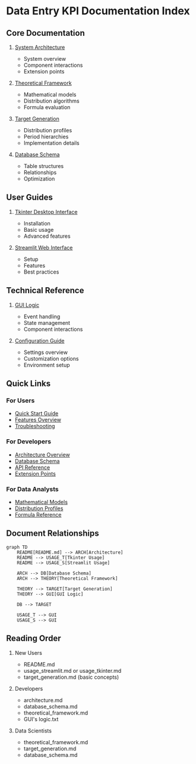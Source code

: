 # Data Entry KPI Documentation Index

## Core Documentation

1. [System Architecture](architecture.md)
   - System overview
   - Component interactions
   - Extension points

2. [Theoretical Framework](theoretical_framework.md)
   - Mathematical models
   - Distribution algorithms
   - Formula evaluation

3. [Target Generation](target_generation.md)
   - Distribution profiles
   - Period hierarchies
   - Implementation details

4. [Database Schema](database_schema.md)
   - Table structures
   - Relationships
   - Optimization

## User Guides

1. [Tkinter Desktop Interface](usage_tkinter.md)
   - Installation
   - Basic usage
   - Advanced features

2. [Streamlit Web Interface](usage_streamlit.md)
   - Setup
   - Features
   - Best practices

## Technical Reference

1. [GUI Logic](GUI's%20logic.txt)
   - Event handling
   - State management
   - Component interactions

2. [Configuration Guide](configuration.md)
   - Settings overview
   - Customization options
   - Environment setup

## Quick Links

### For Users
- [Quick Start Guide](README.md#quick-start)
- [Features Overview](README.md#core-features)
- [Troubleshooting](usage_streamlit.md#troubleshooting)

### For Developers
- [Architecture Overview](architecture.md#overview)
- [Database Schema](database_schema.md)
- [API Reference](api_reference.md)
- [Extension Points](architecture.md#extension-points)

### For Data Analysts
- [Mathematical Models](theoretical_framework.md#target-distribution-mathematics)
- [Distribution Profiles](target_generation.md#distribution-profiles)
- [Formula Reference](theoretical_framework.md#formula-based-targets)

## Document Relationships

```mermaid
graph TD
    README[README.md] --> ARCH[Architecture]
    README --> USAGE_T[Tkinter Usage]
    README --> USAGE_S[Streamlit Usage]
    
    ARCH --> DB[Database Schema]
    ARCH --> THEORY[Theoretical Framework]
    
    THEORY --> TARGET[Target Generation]
    THEORY --> GUI[GUI Logic]
    
    DB --> TARGET
    
    USAGE_T --> GUI
    USAGE_S --> GUI
```

## Reading Order

1. New Users
   - README.md
   - usage_streamlit.md or usage_tkinter.md
   - target_generation.md (basic concepts)

2. Developers
   - architecture.md
   - database_schema.md
   - theoretical_framework.md
   - GUI's logic.txt

3. Data Scientists
   - theoretical_framework.md
   - target_generation.md
   - database_schema.md
